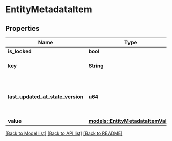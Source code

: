 # EntityMetadataItem

## Properties

Name | Type | Description | Notes
------------ | ------------- | ------------- | -------------
**is_locked** | **bool** |  | 
**key** | **String** | Entity metadata key. | 
**last_updated_at_state_version** | **u64** | The most recent state version underlying object was modified at. | 
**value** | [**models::EntityMetadataItemValue**](EntityMetadataItemValue.md) |  | 

[[Back to Model list]](../README.md#documentation-for-models) [[Back to API list]](../README.md#documentation-for-api-endpoints) [[Back to README]](../README.md)


